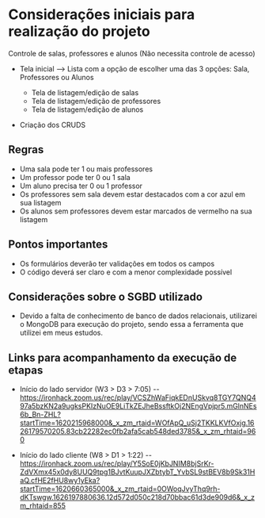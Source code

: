 # Considerações iniciais para realização do projeto

Controle de salas, professores e alunos (Não necessita controle de acesso)

- Tela inicial --> Lista com a opção de escolher uma das 3 opções: Sala, Professores ou Alunos

  - Tela de listagem/edição de salas
  - Tela de listagem/edição de professores
  - Tela de listagem/edição de alunos

- Criação dos CRUDS

## Regras

- Uma sala pode ter 1 ou mais professores
- Um professor pode ter 0 ou 1 sala
- Um aluno precisa ter 0 ou 1 professor
- Os professores sem sala devem estar destacados com a cor azul em sua listagem
- Os alunos sem professores devem estar marcados de vermelho na sua listagem

## Pontos importantes

- Os formulários deverão ter validações em todos os campos
- O código deverá ser claro e com a menor complexidade possível

## Considerações sobre o SGBD utilizado

- Devido a falta de conhecimento de banco de dados relacionais, utilizarei o MongoDB para execução do projeto, sendo essa a ferramenta
  que utilizei em meus estudos.

## Links para acompanhamento da execução de etapas

- Início do lado servidor (W3 > D3 > 7:05) -- https://ironhack.zoom.us/rec/play/VCSZhWaFiqkEDnUSkvq8TGY7QNQ497a5bzKN2a9ugksPKIzNuOE9LiTkZEJheBssftkOj2NEngVpjpr5.mGlnNEs6b_Bn-ZHL?startTime=1620215968000&_x_zm_rtaid=WOfApQ_uSj2TKKLKVfOxjg.1626179570205.83cb22282ec0fb2afa5cab548ded3785&_x_zm_rhtaid=960

- Início do lado cliente (W8 > D1 > 1:22) -- https://ironhack.zoom.us/rec/play/Y5SoE0jKbJNIM8bjSrKr-ZdVXmx45x0dy8UUQ9tpg1BJvtKuupJXZbtybT_YvbSL9stBEV8b9Sk31HaQ.cfHE2fHU8wy1yEka?startTime=1620660365000&_x_zm_rtaid=0OWoqJvyThq9rh-dKTswgw.1626197880636.12d572d050c218d70bbac61d3de909d6&_x_zm_rhtaid=855
